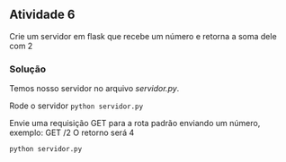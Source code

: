 ## Atividade 6
Crie um servidor em flask que recebe um número e retorna a soma dele com 2

### Solução
Temos nosso servidor no arquivo _servidor.py_.

Rode o servidor ```python servidor.py```

Envie uma requisição GET para a rota padrão enviando um número, exemplo:
GET /2
O retorno será 4

```
python servidor.py
```
